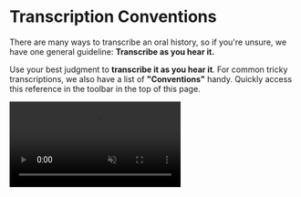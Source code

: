 # Transcription Conventions

There are many ways to transcribe an oral history, so if you're unsure, we have one general guideline: <strong class="highlight">Transcribe as you hear it.</strong>

Use your best judgment to **transcribe it as you hear it**. For common tricky transcriptions, we also have a list of **"Conventions"** handy. Quickly access this reference in the toolbar in the top of this page.

<video src="https://s3.amazonaws.com/togetherwelisten.nypl.org/video/twl_sample_conventions.mp4" preload="auto" class="toggle-sound sample-video" autoplay loop muted></video>
